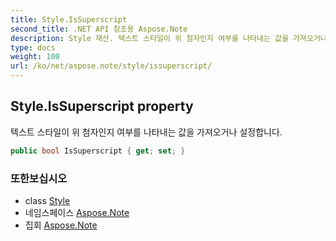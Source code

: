 ```yaml
---
title: Style.IsSuperscript
second_title: .NET API 참조용 Aspose.Note
description: Style 재산. 텍스트 스타일이 위 첨자인지 여부를 나타내는 값을 가져오거나 설정합니다.
type: docs
weight: 100
url: /ko/net/aspose.note/style/issuperscript/
---
```

## Style.IsSuperscript property

텍스트 스타일이 위 첨자인지 여부를 나타내는 값을 가져오거나 설정합니다.

```csharp
public bool IsSuperscript { get; set; }
```

### 또한보십시오

* class [Style](../)
* 네임스페이스 [Aspose.Note](../../style/)
* 집회 [Aspose.Note](../../../)


